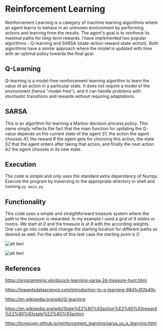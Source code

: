# Reinforcement Learning

Reinforcement Learning is a category of machine learning algorithms where an agent learns to behave in an unknown environment by performing actions and learning from the results. The agent's goal is to reinforce its maximal paths for long-term rewards. I have implemented two popular algorithms - Q-learning and SARSA (state-action-reward-state-action). Both algorithms have a similar approach where the model is updated with time with an optimal policy towards the final goal.

## Q-Learning

Q-learning is a model-free reinforcement learning algorithm to learn the value of an action in a particular state. It does not require a model of the environment (hence "model-free"), and it can handle problems with stochastic transitions and rewards without requiring adaptations.

## SARSA

This is an algorithm for learning a Markov decision process policy. This name simply reflects the fact that the main function for updating the Q-value depends on the current state of the agent *S1*, the action the agent chooses *A1*, the reward *R* the agent gets for choosing this action, the state *S2* that the agent enters after taking that action, and finally the next action *A2* the agent chooses in its new state.

## Execution

The code is simple and only uses the standard extra dependancy of Numpy. Execute the program by traversing to the appropriate directory in shell and running `py main.py`

## Functionality

This code uses a simple and straightforward treasure system where the path to the *treasure* is rewarded. In my example I used a grid of 9 *states* or rooms. We start at *0* and the treasure is at *8* with the according weights. One can go into code and change the starting location for different paths as desired as well. For the sake of this test case the starting point is *0*.

![alt text](https://github.com/apurva-rai/Reinforcement_Learning/tree/main/images/graphNew.png)

![alt text](https://github.com/apurva-rai/Reinforcement_Learning/tree/main/images/results.png)

## References

https://programming.vip/docs/q-learning-sarsa-2d-treasure-hunt.html

https://towardsdatascience.com/introduction-to-q-learning-88d1c4f2b49c

https://en.wikipedia.org/wiki/Q-learning

https://en.wikipedia.org/wiki/State%E2%80%93action%E2%80%93reward%E2%80%93state%E2%80%93action

https://tcnguyen.github.io/reinforcement_learning/sarsa_vs_q_learning.html

